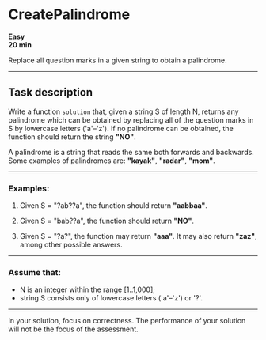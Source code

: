 # CreatePalindrome

**Easy**  
**20 min**

Replace all question marks in a given string to obtain a palindrome.

---

## Task description

Write a function `solution` that, given a string S of length N, returns any palindrome which can be obtained by replacing all of the question marks in S by lowercase letters ('a'–'z'). If no palindrome can be obtained, the function should return the string **"NO"**.

A palindrome is a string that reads the same both forwards and backwards. Some examples of palindromes are: **"kayak"**, **"radar"**, **"mom"**.

---

### Examples:

1. Given S = "?ab??a", the function should return **"aabbaa"**.

2. Given S = "bab??a", the function should return **"NO"**.

3. Given S = "?a?", the function may return **"aaa"**. It may also return **"zaz"**, among other possible answers.

---

### Assume that:

- N is an integer within the range [1..1,000];
- string S consists only of lowercase letters ('a'–'z') or '?'.

---

In your solution, focus on correctness. The performance of your solution will not be the focus of the assessment.
